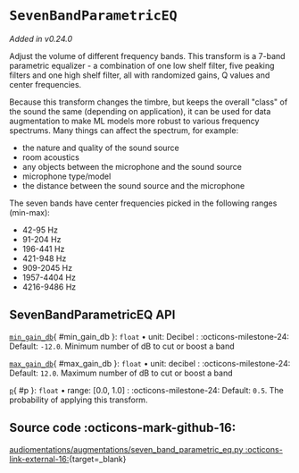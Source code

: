 # `SevenBandParametricEQ`

_Added in v0.24.0_

Adjust the volume of different frequency bands. This transform is a 7-band
parametric equalizer - a combination of one low shelf filter, five peaking filters
and one high shelf filter, all with randomized gains, Q values and center frequencies.

Because this transform changes the timbre, but keeps the overall "class" of the
sound the same (depending on application), it can be used for data augmentation to
make ML models more robust to various frequency spectrums. Many things can affect
the spectrum, for example:

* the nature and quality of the sound source
* room acoustics
* any objects between the microphone and the sound source
* microphone type/model
* the distance between the sound source and the microphone

The seven bands have center frequencies picked in the following ranges (min-max):

* 42-95 Hz
* 91-204 Hz
* 196-441 Hz
* 421-948 Hz
* 909-2045 Hz
* 1957-4404 Hz
* 4216-9486 Hz


## SevenBandParametricEQ API

[`min_gain_db`](#min_gain_db){ #min_gain_db }: `float` • unit: Decibel
:   :octicons-milestone-24: Default: `-12.0`. Minimum number of dB to cut or boost a band

[`max_gain_db`](#max_gain_db){ #max_gain_db }: `float` • unit: decibel
:   :octicons-milestone-24: Default: `12.0`. Maximum number of dB to cut or boost a band

[`p`](#p){ #p }: `float` • range: [0.0, 1.0]
:   :octicons-milestone-24: Default: `0.5`. The probability of applying this transform.

## Source code :octicons-mark-github-16:

[audiomentations/augmentations/seven_band_parametric_eq.py :octicons-link-external-16:](https://github.com/iver56/audiomentations/blob/main/audiomentations/augmentations/seven_band_parametric_eq.py){target=_blank}
